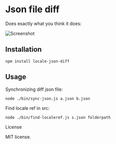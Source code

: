 Json file diff
====================

Does exactly what you think it does:

![Screenshot](https://github.com/andreyvit/json-diff/raw/master/doc/screenshot.png)


Installation
------------

    npm install locale-json-diff


Usage
-----

Synchronizing diff json file:

    node ./bin/sync-json.js a.json b.json

Find locale ref in src:

    node ./bin/find-localeref.js s.json folderpath

License

MIT license.
